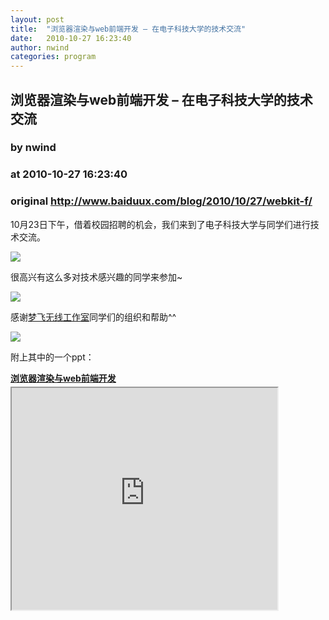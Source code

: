 ```yaml
---
layout: post
title:  "浏览器渲染与web前端开发 – 在电子科技大学的技术交流"
date:   2010-10-27 16:23:40
author: nwind
categories: program
---
```


## 浏览器渲染与web前端开发 – 在电子科技大学的技术交流
### by nwind
### at 2010-10-27 16:23:40
### original <http://www.baiduux.com/blog/2010/10/27/webkit-f/>

<p>10月23日下午，借着校园招聘的机会，我们来到了电子科技大学与同学们进行技术交流。</p>
<p><img src="http://imgsrc.baidu.com/forum/pic/item/b27c0fd0c8ac3f719a50270d.jpg"></p>
<p><span></span></p>
<p>很高兴有这么多对技术感兴趣的同学来参加~</p>
<p><img src="http://imgsrc.baidu.com/forum/mpic/item/dc6803862ad2b363c75cc30d.jpg"></p>
<p>感谢<a href="http://www.dreamfly.org/">梦飞无线工作室</a>同学们的组织和帮助^^</p>
<p><img src="http://imgsrc.baidu.com/forum/mpic/item/ff43853fa2b6b5b3838b130d.jpg"></p>
<p>附上其中的一个ppt：</p>
<div style="width:425px"><strong style="display:block;margin:12px 0 4px"><a href="http://www.slideshare.net/nwind/web-5575667" title="浏览器渲染与web前端开发">浏览器渲染与web前端开发</a></strong><iframe src="http://reader.googleusercontent.com/reader/embediframe?src=http://static.slidesharecdn.com/swf/ssplayer2.swf?doc%3Dwebkitfe-101027023835-phpapp02%26stripped_title%3Dweb-5575667%26userName%3Dnwind&amp;width=425&amp;height=355" width="425" height="355"></iframe>
<div style="padding:5px 0 12px"></div>
</div>